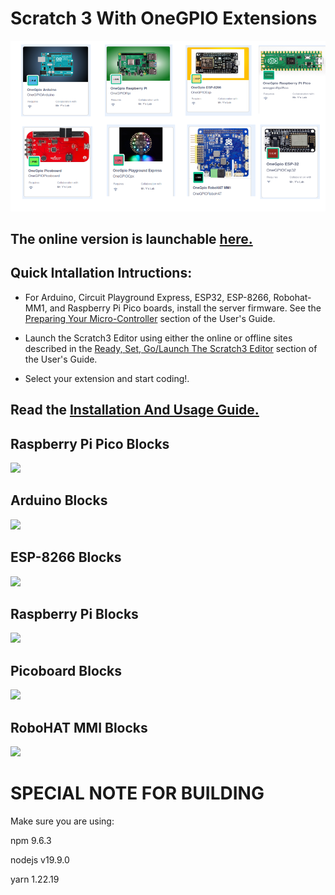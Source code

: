 # Scratch 3 With OneGPIO Extensions
![](./images/extensions.png)


## The online version is launchable [here.](https://mryslab.github.io/s3onegpio/)

## Quick Intallation Intructions:

* For Arduino, Circuit Playground Express, ESP32, ESP-8266, Robohat-MM1, and Raspberry Pi
  Pico boards, install the server firmware. See the
  [Preparing Your Micro-Controller](https://mryslab.github.io/s3-extend/) section
  of the User's Guide.

* Launch the Scratch3 Editor using either the online or offline sites described
  in the [Ready, Set, Go/Launch The Scratch3 Editor](https://mryslab.github.io/s3-extend/)
  section of the User's Guide.

* Select your extension and start coding!.


## Read the [Installation And Usage Guide.](https://mryslab.github.io/s3-extend/)

## Raspberry Pi Pico Blocks
![](./images/rpi_pico_blocks.png)

## Arduino Blocks
![](./images/arduino_blocks.png)

## ESP-8266 Blocks
![](./images/esp8266_blocks.png)

## Raspberry Pi Blocks
![](./images/rpi_blocks.png)

## Picoboard Blocks
![](./images/pico_blocks.png)

## RoboHAT MMI Blocks
![](./images/robohat_blocks.png)

# SPECIAL NOTE FOR BUILDING
Make sure you are using:

npm 9.6.3

nodejs v19.9.0

yarn 1.22.19
